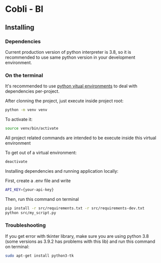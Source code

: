 # Cobli - BI

## Installing

### Dependencies

Current production version of python interpreter is 3.8, so it is recommended to use same python version in your
development environment.

### On the terminal

It's recommended to use [python vitual environments](https://docs.python.org/pt-br/3/library/venv.html) to deal with
dependencies per-project.

After clonning the project, just execute inside project root:

```sh
python -m venv venv
```

To activate it:

```sh
source venv/bin/activate
```

All project related commands are intended to be execute inside this virtual environment

To get out of a virtual environment:

```sh
deactivate
```

Installing dependencies and running application locally:

First, create a .env file and write

```sh
API_KEY={your-api-key}
```

Then, run this command on terminal

```sh
pip install -r src/requirements.txt -r src/requirements-dev.txt
python src/my_script.py
```

### Troubleshooting

If you get error with tkinter library, make sure you are using python 3.8 (some versions as 3.9.2 has problems with this lib) and run this command on terminal:

```sh
sudo apt-get install python3-tk
```
